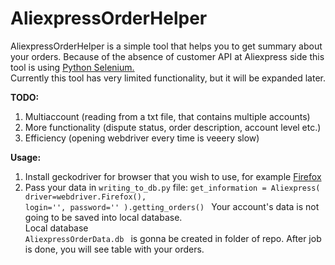 # AliexpressOrderHelper

AliexpressOrderHelper is a simple tool that helps you to get summary about your orders. Because of the absence of customer API at Aliexpress side this tool is using <a href="https://github.com/SeleniumHQ/selenium/tree/master/py">Python Selenium.</a><br>
Currently this tool has very limited functionality, but it will be expanded later.<br>

<strong> TODO: </strong>
1. Multiaccount (reading from a txt file, that contains multiple accounts)
2. More functionality (dispute status, order description, account level etc.)
3. Efficiency (opening webdriver every time is veeery slow)

<strong> Usage: </strong>
1. Install geckodriver for browser that you wish to use, for example <a href="https://github.com/mozilla/geckodriver"> Firefox</a>
2. Pass your data in <code>writing_to_db.py</code> file:
<code>get_information = Aliexpress(
      driver=webdriver.Firefox(), login='', password=''
    ).getting_orders() </code> Your account's data is not going to be saved into local database. <br>
Local database <code> AliexpressOrderData.db </code> is gonna be created in folder of repo.
After job is done, you will see table with your orders.
